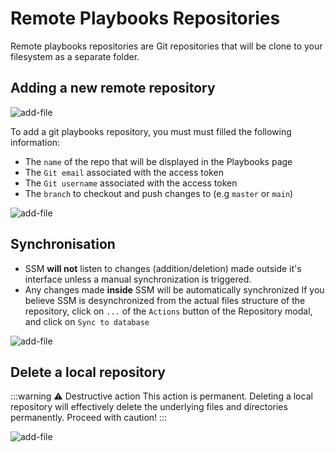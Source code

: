 # Remote Playbooks Repositories

Remote playbooks repositories are Git repositories that will be clone to your filesystem as a separate folder.

## Adding a new remote repository

![add-file](/playbooks/add-remote.gif)

To add a git playbooks repository, you must must filled the following information:
- The `name` of the repo that will be displayed in the Playbooks page
- The `Git email` associated with the access token
- The `Git username` associated with the access token
- The `branch` to checkout and push changes to (e.g `master` or `main`)

![add-file](/playbooks/add-remote-options.png)

## Synchronisation

- SSM **will not** listen to changes (addition/deletion) made outside it's interface unless a manual synchronization is triggered.
- Any changes made **inside** SSM will be automatically synchronized
  If you believe SSM is desynchronized from the actual files structure of the repository, click on `...` of the `Actions` button of the Repository modal, and click on `Sync to database`

![add-file](/playbooks/manual-sync.gif)

## Delete a local repository

:::warning ⚠️ Destructive action
This action is permanent. Deleting a local repository will effectively delete the underlying files and directories permanently. Proceed with caution!
:::

![add-file](/playbooks/delete-repo.png)
